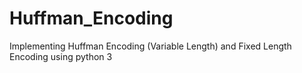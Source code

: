 # Huffman_Encoding
Implementing Huffman Encoding (Variable Length) and Fixed Length Encoding using python 3
